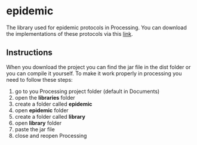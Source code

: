 # epidemic
The library used for epidemic protocols in Processing. You can download the implementations of these protocols via this [link](https://github.com/ainter21/epidemic-protocols/tree/master).
## Instructions
When you download the project you can find the jar file in the dist folder or you can compile it yourself.
To make it work properly in processing you need to follow these steps:
1. go to you Processing project folder (default in Documents)
2. open the __libraries__ folder
3. create a folder called __epidemic__
4. open __epidemic__ folder
5. create a folder called __library__
6. open __library__ folder
7. paste the jar file
8. close and reopen Processing
